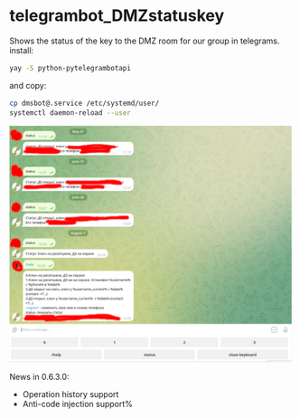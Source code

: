 # telegrambot_DMZstatuskey
Shows the status of the key to the DMZ room for our group in telegrams.
install:
```sh
yay -S python-pytelegrambotapi
```
and copy:
```sh
cp dmsbot@.service /etc/systemd/user/
systemctl daemon-reload --user
```
<img src="https://github.com/oditynet/telegrambot_DMZkeyroom/blob/main/bot.png" title="withwords" width="500" />


News in 0.6.3.0:
 - Operation history support
 - Anti-code injection support%     
